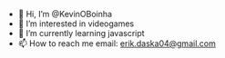 - 👋 Hi, I’m @KevinOBoinha
- 👀 I’m interested in videogames
- 🌱 I’m currently learning javascript
- 📫 How to reach me email: erik.daska04@gmail.com

<!---
KevinOBoinha/KevinOBoinha is a ✨ special ✨ repository because its `README.md` (this file) appears on your GitHub profile.
You can click the Preview link to take a look at your changes.
--->
